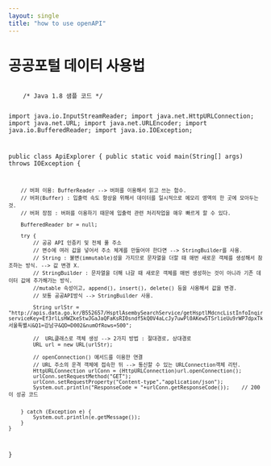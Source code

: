 ```yaml
---
layout: single
title: "how to use openAPI"
---
```


# 공공포털 데이터 사용법 

  <code>
    /* Java 1.8 샘플 코드 */


import java.io.InputStreamReader;
import java.net.HttpURLConnection;
import java.net.URL;
import java.net.URLEncoder;
import java.io.BufferedReader;
import java.io.IOException;

public class ApiExplorer {
    public static void main(String[] args) throws IOException {

        // 버퍼 이용: BufferReader --> 버퍼를 이용해서 읽고 쓰는 함수.
        // 버퍼(Buffer) : 입출력 속도 향상을 위해서 데이터를 일시적으로 메모리 영역의 한 곳에 모아두는 것.
        // 버퍼 장점 : 버퍼를 이용하기 때문에 입출력 관련 처리작업을 매우 빠르게 할 수 있다.

        BufferedReader br = null;

        try {
            // 공공 API 인증키 및 전체 풀 주소
            // 변수에 여러 값을 넣어서 주소 체계를 만들어야 한다면 --> StringBuilder를 사용.
            // String : 불변(immutable)성을 가지므로 문자열을 더할 때 매번 새로운 객체를 생성해서 참조하는 방식. --> 값 변경 X.
            // StringBuilder : 문자열을 더해 나갈 때 새로운 객체를 매번 생성하는 것이 아니라 기존 데이터 값에 추가해가는 방식.
            //mutable 속성이고, append(), insert(), delete() 등을 사용해서 값을 변경.
            // 보통 공공API방식 --> StringBuilder 사용.

            String urlStr = "http://apis.data.go.kr/B552657/HsptlAsembySearchService/getHsptlMdcncListInfoInqire?serviceKey=Ef3rlLsHWZkeStwJGaJaQFaKsRI0sndf5kQ0V4aLcJy7uwPl0AKew5TSrlieUu9rWP7dpxTk0VOBrWMrzgSM3g%3D%3D&Q0=서울특별시&Q1=강남구&QD=D002&numOfRows=500";
            
            //  URL클래스로 객체 생성 --> 2가지 방법 : 절대경로, 상대경로
            URL url = new URL(urlStr);

            // openConnection() 메서드를 이용한 연결
            // URL 주소의 운격 객체에 접속한 뒤 --> 통신할 수 있는 URLConnection객체 리턴.
            HttpURLConnection urlConn = (HttpURLConnection)url.openConnection();
            urlConn.setRequestMethod("GET");
            urlConn.setRequestProperty("Content-type","application/json");
            System.out.println("ResponseCode = "+urlConn.getResponseCode());	// 200이 성공 코드
            
        
        } catch (Exception e) {
            System.out.println(e.getMessage());
        }
    }
}
  </code>
